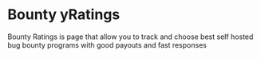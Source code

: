 # Bounty yRatings
Bounty Ratings is page that allow you to track and choose best self hosted bug bounty programs with good payouts and fast responses
